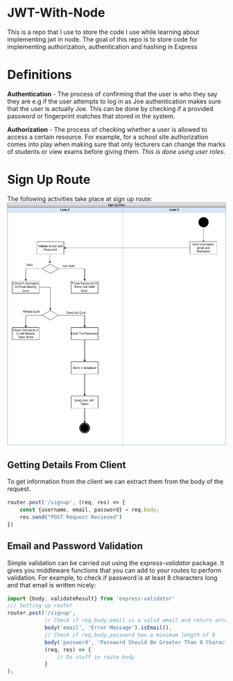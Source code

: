 # JWT-With-Node
This is a repo that I use to store the code I use while learning about implementing jwt in node. The goal of this repo is to store code for implementing authorization, authentication and hashing in Express

# Definitions
**Authentication** - The process of confirming that the user is who they say they are e.g if the user attempts to log in as Joe authentication makes sure that the user is actually Joe. This can be done by checking if a provided password or fingerprint matches that stored in the system.

**Authorization** - The process of checking whether a user is allowed to access a certain resource. For example, for a school site authorization comes into play when making sure that only lecturers can change the marks of students or view exams before giving them. *This is done using user roles*.

# Sign Up Route
The following activities take place at sign up route: 
![Sign Up Activity Diagram](signupactivitydiagram.drawio.png)

## Getting Details From Client
To get information from the client we can extract them from the body of the request.
```javascript
router.post('/signup', (req, res) => {
    const {username, email, password} = req.body;
    res.send("POST Request Recieved")
})
```

## Email and Password Validation
Simple validation can be carried out using the *express-validator* package. It gives you middleware functions that you can add to your routes to perform validation. For example, to check if password is at least 8 characters long and that email is written nicely:
```javascript
import {body, validateResult} from 'express-validator'
/// Setting up router
router.post('/signup',
            // Check if req.body.email is a valid email and return error message if not
            body('email', 'Error Message').isEmail(),
            // Check if req.body.password has a minimum length of 8
            body('password', 'Password Should Be Greater Than 8 Characters').isLength({min:8}),
            (req, res) => {
                // Do stuff in route body
            }
);
```
